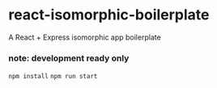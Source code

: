 # react-isomorphic-boilerplate
A React + Express isomorphic app boilerplate

### note: development ready only

`npm install`
`npm run start`
